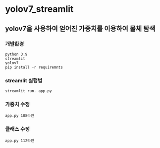 # yolov7_streamlit


## yolov7을 사용하여 얻어진 가중치를 이용하여 물체 탐색
  ### 개발환경
    python 3.9
    streamlit
    yolov7
    pip install -r requiremnts

  ### streamlit 실행법
    streamlit run. app.py

  ### 가중치 수정
    app.py 108라인

  ### 클래스 수정
    app.py 112라인
